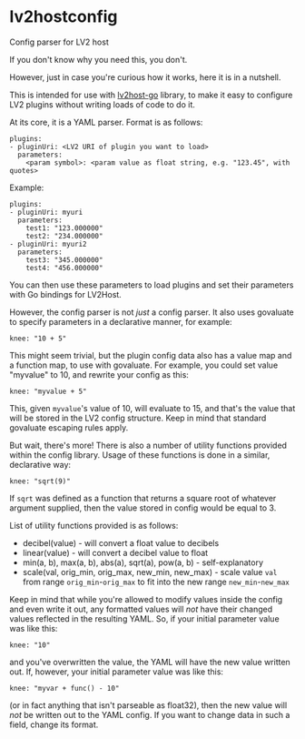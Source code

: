 # lv2hostconfig
Config parser for LV2 host

If you don't know why you need this, you don't.

However, just in case you're curious how it works, here it is in a nutshell.

This is intended for use with [lv2host-go](https://github.com/burillo-se/lv2host-go/lv2host/) library, to make it
easy to configure LV2 plugins without writing loads of code to do it.

At its core, it is a YAML parser. Format is as follows:

```
plugins:
- pluginUri: <LV2 URI of plugin you want to load>
  parameters:
    <param symbol>: <param value as float string, e.g. "123.45", with quotes>
```

Example:

```
plugins:
- pluginUri: myuri
  parameters:
    test1: "123.000000"
    test2: "234.000000"
- pluginUri: myuri2
  parameters:
    test3: "345.000000"
    test4: "456.000000"
```

You can then use these parameters to load plugins and set their parameters with Go bindings for LV2Host.

However, the config parser is not *just* a config parser. It also uses govaluate to specify parameters in
a declarative manner, for example:

    knee: "10 + 5"

This might seem trivial, but the plugin config data also has a value map and a function map, to use with
govaluate. For example, you could set value "myvalue" to 10, and rewrite your config as this:

    knee: "myvalue + 5"

This, given `myvalue`'s value of 10, will evaluate to 15, and that's the value that will be stored in
the LV2 config structure. Keep in mind that standard govaluate escaping rules apply.

But wait, there's more! There is also a number of utility functions provided within the config library. Usage
of these functions is done in a similar, declarative way:

    knee: "sqrt(9)"

If `sqrt` was defined as a function that returns a square root of whatever argument supplied, then the value
stored in config would be equal to 3.

List of utility functions provided is as follows:

-   decibel(value) - will convert a float value to decibels
-   linear(value) - will convert a decibel value to float
-   min(a, b), max(a, b), abs(a), sqrt(a), pow(a, b) - self-explanatory
-   scale(val, orig_min, orig_max, new_min, new_max) - scale value `val` from range `orig_min`-`orig_max` to
    fit into the new range `new_min`-`new_max`

Keep in mind that while you're allowed to modify values inside the config and even write it out, any formatted
values will *not* have their changed values reflected in the resulting YAML. So, if your initial parameter value
was like this:

    knee: "10"

and you've overwritten the value, the YAML will have the new value written out. If, however, your initial parameter
value was like this:

    knee: "myvar + func() - 10"

(or in fact anything that isn't parseable as float32), then the new value will *not* be written out to the YAML
config. If you want to change data in such a field, change its format.
